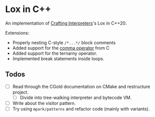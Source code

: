 # Lox in C++

An implementation of [Crafting Interpreters](https://craftinginterpreters.com/)'s Lox in C++20.

Extensions:

- Properly nesting C-style `/*...*/` block comments
- Added support for the [comma operator](https://en.wikipedia.org/wiki/Comma_operator) from C
- Added support for the ternarny operator.
- Implemented break statements inside loops.

## Todos

- [ ] Read through the CGold documentation on CMake and restructure project. 
  - [ ] Divide into tree-walking interpreter and bytecode VM.
- [ ] Write about the visitor pattern.
- [ ] Try using `mpark/patterns` and refactor code (mainly with variants).
